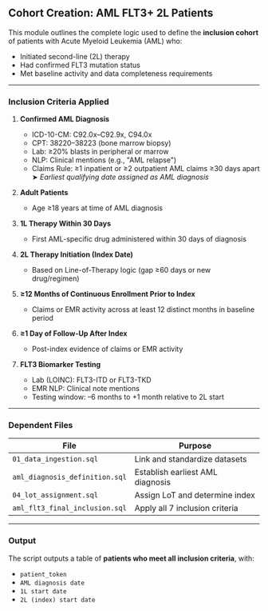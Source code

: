 ## Cohort Creation: AML FLT3+ 2L Patients

This module outlines the complete logic used to define the **inclusion cohort** of patients with Acute Myeloid Leukemia (AML) who:
- Initiated second-line (2L) therapy
- Had confirmed FLT3 mutation status
- Met baseline activity and data completeness requirements

---

### Inclusion Criteria Applied

1. **Confirmed AML Diagnosis**
   - ICD-10-CM: C92.0x–C92.9x, C94.0x
   - CPT: 38220–38223 (bone marrow biopsy)
   - Lab: ≥20% blasts in peripheral or marrow
   - NLP: Clinical mentions (e.g., "AML relapse")
   - Claims Rule: ≥1 inpatient or ≥2 outpatient AML claims ≥30 days apart  
   ➤ *Earliest qualifying date assigned as AML diagnosis*

2. **Adult Patients**
   - Age ≥18 years at time of AML diagnosis

3. **1L Therapy Within 30 Days**
   - First AML-specific drug administered within 30 days of diagnosis

4. **2L Therapy Initiation (Index Date)**
   - Based on Line-of-Therapy logic (gap ≥60 days or new drug/regimen)

5. **≥12 Months of Continuous Enrollment Prior to Index**
   - Claims or EMR activity across at least 12 distinct months in baseline period

6. **≥1 Day of Follow-Up After Index**
   - Post-index evidence of claims or EMR activity

7. **FLT3 Biomarker Testing**
   - Lab (LOINC): FLT3-ITD or FLT3-TKD
   - EMR NLP: Clinical note mentions
   - Testing window: –6 months to +1 month relative to 2L start

---

### Dependent Files

| File | Purpose |
|------|---------|
| `01_data_ingestion.sql` | Link and standardize datasets |
| `aml_diagnosis_definition.sql` | Establish earliest AML diagnosis |
| `04_lot_assignment.sql` | Assign LoT and determine index |
| `aml_flt3_final_inclusion.sql` | Apply all 7 inclusion criteria |

---

### Output

The script outputs a table of **patients who meet all inclusion criteria**, with:
- `patient_token`
- `AML diagnosis date`
- `1L start date`
- `2L (index) start date`

